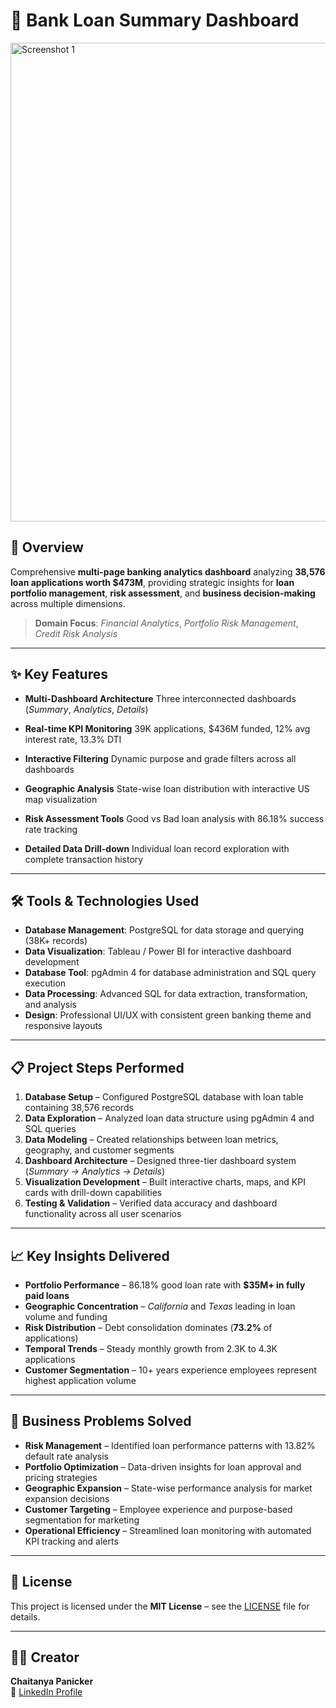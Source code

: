 # 🏦 Bank Loan Summary Dashboard

<img width="1334" height="766" alt="Screenshot 1" src="https://github.com/user-attachments/assets/9efab230-5cdc-4d21-865a-f56457768bf8" />

## 🎯 Overview
Comprehensive **multi-page banking analytics dashboard** analyzing **38,576 loan applications worth $473M**, providing strategic insights for **loan portfolio management**, **risk assessment**, and **business decision-making** across multiple dimensions.  
> **Domain Focus**: *Financial Analytics*, *Portfolio Risk Management*, *Credit Risk Analysis*  

---

## ✨ Key Features
- **Multi-Dashboard Architecture**
Three interconnected dashboards (*Summary*, *Analytics*, *Details*)

- **Real-time KPI Monitoring**
39K applications, $436M funded, 12% avg interest rate, 13.3% DTI
   
- **Interactive Filtering**
Dynamic purpose and grade filters across all dashboards
  
- **Geographic Analysis**
State-wise loan distribution with interactive US map visualization
   
- **Risk Assessment Tools**
Good vs Bad loan analysis with 86.18% success rate tracking
  
- **Detailed Data Drill-down**
Individual loan record exploration with complete transaction history  

---

## 🛠️ Tools & Technologies Used
- **Database Management**: PostgreSQL for data storage and querying (38K+ records)  
- **Data Visualization**: Tableau / Power BI for interactive dashboard development  
- **Database Tool**: pgAdmin 4 for database administration and SQL query execution  
- **Data Processing**: Advanced SQL for data extraction, transformation, and analysis  
- **Design**: Professional UI/UX with consistent green banking theme and responsive layouts  

---

## 📋 Project Steps Performed
1. **Database Setup** – Configured PostgreSQL database with loan table containing 38,576 records  
2. **Data Exploration** – Analyzed loan data structure using pgAdmin 4 and SQL queries  
3. **Data Modeling** – Created relationships between loan metrics, geography, and customer segments  
4. **Dashboard Architecture** – Designed three-tier dashboard system (*Summary → Analytics → Details*)  
5. **Visualization Development** – Built interactive charts, maps, and KPI cards with drill-down capabilities  
6. **Testing & Validation** – Verified data accuracy and dashboard functionality across all user scenarios  

---

## 📈 Key Insights Delivered
- **Portfolio Performance** – 86.18% good loan rate with **$35M+ in fully paid loans**  
- **Geographic Concentration** – *California* and *Texas* leading in loan volume and funding  
- **Risk Distribution** – Debt consolidation dominates (**73.2%** of applications)  
- **Temporal Trends** – Steady monthly growth from 2.3K to 4.3K applications  
- **Customer Segmentation** – 10+ years experience employees represent highest application volume  

---

## 🎯 Business Problems Solved
- **Risk Management** – Identified loan performance patterns with 13.82% default rate analysis  
- **Portfolio Optimization** – Data-driven insights for loan approval and pricing strategies  
- **Geographic Expansion** – State-wise performance analysis for market expansion decisions  
- **Customer Targeting** – Employee experience and purpose-based segmentation for marketing  
- **Operational Efficiency** – Streamlined loan monitoring with automated KPI tracking and alerts  

---

## 📜 License
This project is licensed under the **MIT License** – see the [LICENSE](LICENSE) file for details.

---

## 👨‍💻 Creator
**Chaitanya Panicker**  
📌 [LinkedIn Profile](https://www.linkedin.com/in/chaitanyapanicker/)  
